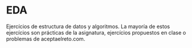 # EDA
Ejercícios de estructura de datos y algoritmos.
La mayoría de estos ejercícios son prácticas de la asignatura, ejercícios propuestos en clase o problemas de aceptaelreto.com.
